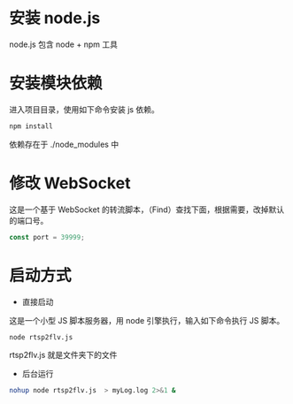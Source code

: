 # 安装 node.js
node.js 包含 node + npm 工具


# 安装模块依赖
进入项目目录，使用如下命令安装 js 依赖。
```bash
npm install 
```
依赖存在于 ./node_modules 中


# 修改 WebSocket
这是一个基于 WebSocket 的转流脚本，（Find）查找下面，根据需要，改掉默认的端口号。
````javascript
const port = 39999;
````

# 启动方式
- 直接启动

这是一个小型 JS 脚本服务器，用 node 引擎执行，输入如下命令执行 JS 脚本。
```bash
node rtsp2flv.js 
```
rtsp2flv.js 就是文件夹下的文件

- 后台运行

```bash
nohup node rtsp2flv.js  > myLog.log 2>&1 &
``` 